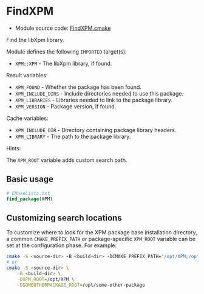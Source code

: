 <!-- This is auto-generated file. -->
# FindXPM

* Module source code: [FindXPM.cmake](https://github.com/petk/php-build-system/blob/master/cmake/cmake/modules/FindXPM.cmake)

Find the libXpm library.

Module defines the following `IMPORTED` target(s):

* `XPM::XPM` - The libXpm library, if found.

Result variables:

* `XPM_FOUND` - Whether the package has been found.
* `XPM_INCLUDE_DIRS` - Include directories needed to use this package.
* `XPM_LIBRARIES` - Libraries needed to link to the package library.
* `XPM_VERSION` - Package version, if found.

Cache variables:

* `XPM_INCLUDE_DIR` - Directory containing package library headers.
* `XPM_LIBRARY` - The path to the package library.

Hints:

The `XPM_ROOT` variable adds custom search path.

## Basic usage

```cmake
# CMakeLists.txt
find_package(XPM)
```

## Customizing search locations

To customize where to look for the XPM package base
installation directory, a common `CMAKE_PREFIX_PATH` or
package-specific `XPM_ROOT` variable can be set at
the configuration phase. For example:

```sh
cmake -S <source-dir> -B <build-dir> -DCMAKE_PREFIX_PATH="/opt/XPM;/opt/some-other-package"
# or
cmake -S <source-dir> \
    -B <build-dir> \
    -DXPM_ROOT=/opt/XPM \
    -DSOMEOTHERPACKAGE_ROOT=/opt/some-other-package
```

